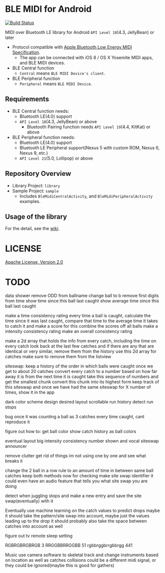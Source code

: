 BLE MIDI for Android
====================
[![Build Status](https://travis-ci.com/kshoji/BLE-MIDI-for-Android.svg?branch=develop)](https://travis-ci.com/kshoji/BLE-MIDI-for-Android)

MIDI over Bluetooth LE library for Android `API Level 18`(4.3, JellyBean) or later

- Protocol compatible with [Apple Bluetooth Low Energy MIDI Specification](https://developer.apple.com/bluetooth/Apple-Bluetooth-Low-Energy-MIDI-Specification.pdf).
    - The app can be connected with iOS 8 / OS X Yosemite MIDI apps, and BLE MIDI devices.
- BLE Central function
    - `Central` means `BLE MIDI Device's client`.
- BLE Peripheral function
    - `Peripheral` means `BLE MIDI Device`.

Requirements
------------

- BLE Central function needs:
    - Bluetooth LE(4.0) support
    - `API Level 18`(4.3, JellyBean) or above
        - Bluetooth Pairing function needs `API Level 19`(4.4, KitKat) or above
- BLE Peripheral function needs:
    - Bluetooth LE(4.0) support
    - Bluetooth LE Peripheral support(Nexus 5 with custom ROM, Nexus 6, Nexus 9, etc.)
    - `API Level 21`(5.0, Lollipop) or above

Repository Overview
-------------------

- Library Project: `library`
- Sample Project: `sample`
    - Includes `BleMidiCentralActivity`, and `BleMidiPeripheralActivity` examples.

Usage of the library
--------------------

For the detail, see the [wiki](https://github.com/kshoji/BLE-MIDI-for-Android/wiki).

LICENSE
=======
[Apache License, Version 2.0](http://www.apache.org/licenses/LICENSE-2.0)

TODO
====
data shower
  remove ODD from ballname
  change ball to b
  remove first digits from time
  show time since this ball last caught
  show average time since this ball last caught

make a time consistency rating
  every time a ball is caught, calculate the time since it was last caught, 
  compare that time to the average time it takes to catch it and make a score for this
  combine the scores off all balls
make a intensity consistency rating
make an overall consistency rating

make a 2d array that holds the info from every catch, including the time
on every catch look back at the last few catches and if there are any that are identical or very similar, remove them from the history
use this 2d array for catches
make sure to remove them from the listview

siteswap:
  keep a history of the order in which balls were caught
  once we get to about 20 catches
    convert every catch to a number based on how far away it is from the next time it is caught
    take this sequence of numbers and get the smallest chunk
    convert this chunk into its highest form
    keep track of this siteswap and once we have had the same siteswap for X number of times, show it in the app

dark color scheme
design desired layout
scrollable run history
  detect run stops

bug
  once it was counting a ball as 3 catches every time caught, cant reproduce it

figure out how to:
get ball color
show catch history as ball colors

eventual layout
big intensity consistency number
shown and vocal siteswap announcer


remove clutter
get rid of things im not using one by one and see what breaks it


change the 2 ball in a row rule to an amount of time in between same ball catches
keep both methods now for checking
make site swap identifier
it could even have an audio feature that tells you what site swap you are doing

detect when juggling stops and make a new entry and save the site swap(eventually) with it


Eventually
use machine learning on the catch values to predict drops
maybe it should take the pattern/site swap into account, maybe just the values leading up to the drop
it should probably also take the space between catches into account as well

figure out tv remote sleep setting

RGBRGBRGBRGB 3
RRGGBBRRGGBB 51
rgbbrggbrrgbbrgg 441

Music
use camera software to skeletal track and change instruments based on location as well as catches
collisions could be a different midi signal, or they could be ignored(maybe this is good for gathers)

